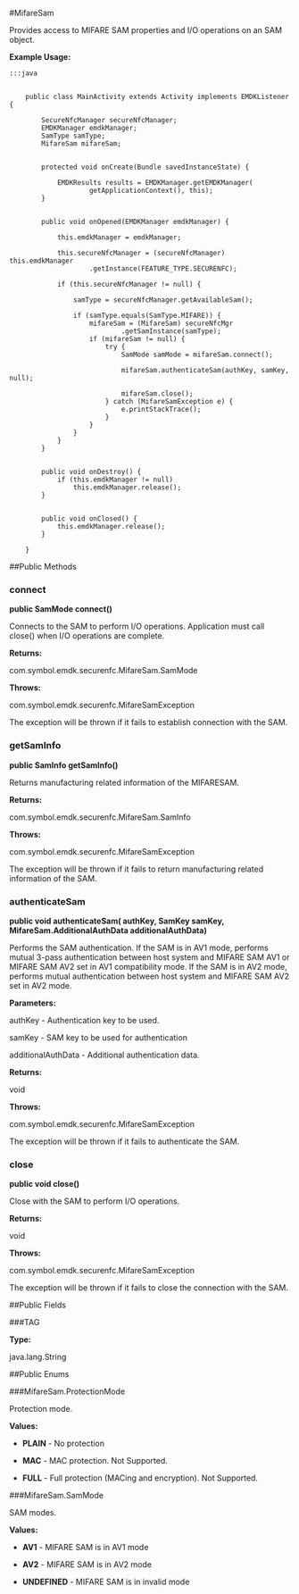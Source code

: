 #MifareSam

Provides access to MIFARE SAM properties and I/O operations on an SAM object.



**Example Usage:**
	
	:::java	 
	  
	 	
	 	public class MainActivity extends Activity implements EMDKListener {
	 
	 		SecureNfcManager secureNfcManager;
	 		EMDKManager emdkManager;
	 		SamType samType;
	 		MifareSam mifareSam;
	 
	 		
	 		protected void onCreate(Bundle savedInstanceState) {
	 
	 			EMDKResults results = EMDKManager.getEMDKManager(
	 					getApplicationContext(), this);
	 		}
	 
	 		
	 		public void onOpened(EMDKManager emdkManager) {
	 
	 			this.emdkManager = emdkManager;
	 
	 			this.secureNfcManager = (secureNfcManager) this.emdkManager
	 					.getInstance(FEATURE_TYPE.SECURENFC);
	 
	 			if (this.secureNfcManager != null) {
	 
	 				samType = secureNfcManager.getAvailableSam();
	 
	 				if (samType.equals(SamType.MIFARE)) {
	 					mifareSam = (MifareSam) secureNfcMgr
	 							.getSamInstance(samType);
	 					if (mifareSam != null) {
	 						try {
	 							SamMode samMode = mifareSam.connect();
	 
	 							mifareSam.authenticateSam(authKey, samKey, null);
	 
	 							mifareSam.close();
	 						} catch (MifareSamException e) {
	 							e.printStackTrace();
	 						}
	 					}
	 				}
	 			}
	 		}
	 
	 		
	 		public void onDestroy() {
	 			if (this.emdkManager != null)
	 				this.emdkManager.release();
	 		}
	 
	 		
	 		public void onClosed() {
	 			this.emdkManager.release();
	 		}
	 
	 	}
	 


##Public Methods

### connect

**public SamMode connect()**

Connects to the SAM to perform I/O operations. Application must call
 close() when I/O operations are complete.

**Returns:**

com.symbol.emdk.securenfc.MifareSam.SamMode

**Throws:**

com.symbol.emdk.securenfc.MifareSamException

The exception will be thrown if it fails to establish
             connection with the SAM.

### getSamInfo

**public SamInfo getSamInfo()**

Returns manufacturing related information of the MIFARESAM.

**Returns:**

com.symbol.emdk.securenfc.MifareSam.SamInfo

**Throws:**

com.symbol.emdk.securenfc.MifareSamException

The exception will be thrown if it fails to
 return manufacturing related information of the SAM.

### authenticateSam

**public void authenticateSam( authKey, SamKey samKey, MifareSam.AdditionalAuthData additionalAuthData)**

Performs the SAM authentication. If the SAM is in AV1 mode, performs
 mutual 3-pass authentication between host system and MIFARE SAM AV1 or
 MIFARE SAM AV2 set in AV1 compatibility mode. If the SAM is in AV2 mode,
 performs mutual authentication between host system and MIFARE SAM AV2 set
 in AV2 mode.

**Parameters:**

authKey - Authentication key to be used.

samKey - SAM key to be used for authentication

additionalAuthData - Additional authentication data.

**Returns:**

void

**Throws:**

com.symbol.emdk.securenfc.MifareSamException

The exception will be thrown if it fails to authenticate the
             SAM.

### close

**public void close()**

Close with the SAM to perform I/O operations.

**Returns:**

void

**Throws:**

com.symbol.emdk.securenfc.MifareSamException

The exception will be thrown if it fails to close the
             connection with the SAM.

##Public Fields

###TAG



**Type:**

java.lang.String

##Public Enums

###MifareSam.ProtectionMode

Protection mode.

**Values:**

* **PLAIN** - No protection

* **MAC** - MAC protection. Not Supported.

* **FULL** - Full protection (MACing and encryption). Not Supported.

###MifareSam.SamMode

SAM modes.

**Values:**

* **AV1** - MIFARE SAM is in AV1 mode

* **AV2** - MIFARE SAM is in AV2 mode

* **UNDEFINED** - MIFARE SAM is in invalid mode

